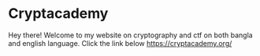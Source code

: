 # Cryptacademy
Hey there! Welcome to my website on cryptography and ctf on both bangla and english language.
Click the link below 
https://cryptacademy.org/
